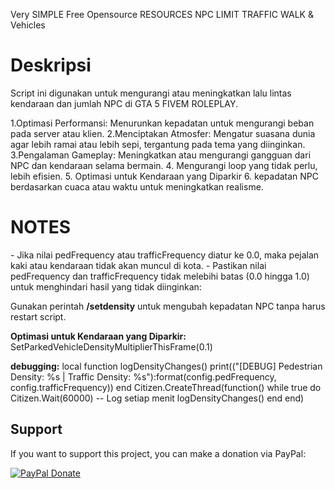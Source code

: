 Very SIMPLE Free Opensource RESOURCES NPC LIMIT TRAFFIC WALK & Vehicles 

<h1>Deskripsi</h1>
Script ini digunakan untuk mengurangi atau meningkatkan lalu lintas kendaraan dan jumlah NPC di GTA 5 FIVEM ROLEPLAY.

1.Optimasi Performansi: Menurunkan kepadatan untuk mengurangi beban pada server atau klien.
2.Menciptakan Atmosfer: Mengatur suasana dunia agar lebih ramai atau lebih sepi, tergantung pada tema yang diinginkan.
3.Pengalaman Gameplay: Meningkatkan atau mengurangi gangguan dari NPC dan kendaraan selama bermain.
4. Mengurangi loop yang tidak perlu, lebih efisien.
5. Optimasi untuk Kendaraan yang Diparkir
6. kepadatan NPC berdasarkan cuaca atau waktu untuk meningkatkan realisme.

<H1>NOTES</H1>
- Jika nilai pedFrequency atau trafficFrequency diatur ke 0.0, maka pejalan kaki atau kendaraan tidak akan muncul di kota.
- Pastikan nilai pedFrequency dan trafficFrequency tidak melebihi batas (0.0 hingga 1.0) untuk menghindari hasil yang tidak diinginkan:

Gunakan perintah **/setdensity** untuk mengubah kepadatan NPC tanpa harus restart script.

**Optimasi untuk Kendaraan yang Diparkir:**
SetParkedVehicleDensityMultiplierThisFrame(0.1)

**debugging:**
local function logDensityChanges()
    print(("[DEBUG] Pedestrian Density: %s | Traffic Density: %s"):format(config.pedFrequency, config.trafficFrequency))
end
Citizen.CreateThread(function()
    while true do
        Citizen.Wait(60000) -- Log setiap menit
        logDensityChanges()
    end
end) 


## Support

If you want to support this project, you can make a donation via PayPal:

[![PayPal Donate](https://www.paypalobjects.com/en_US/i/btn/btn_donateCC_LG.gif)](https://paypal.me/densuz?country.x=ID&locale.x=id_ID)



